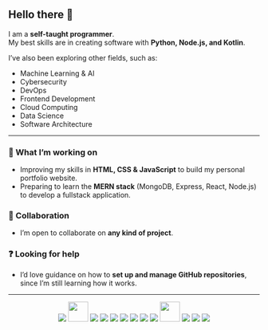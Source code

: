 ## Hello there 👋  

I am a **self-taught programmer**.  
My best skills are in creating software with **Python, Node.js, and Kotlin**.  

I’ve also been exploring other fields, such as:  
- Machine Learning & AI  
- Cybersecurity  
- DevOps  
- Frontend Development  
- Cloud Computing  
- Data Science  
- Software Architecture  

---

### 🌱 What I’m working on
- Improving my skills in **HTML, CSS & JavaScript** to build my personal portfolio website.  
- Preparing to learn the **MERN stack** (MongoDB, Express, React, Node.js) to develop a fullstack application.  

### 🤝 Collaboration
- I’m open to collaborate on **any kind of project**.  

### ❓ Looking for help
- I’d love guidance on how to **set up and manage GitHub repositories**, since I’m still learning how it works.  

---

<p align="center">
  <img src="https://skillicons.dev/icons?i=python" />
  <img src="https://www.remobi.co/hubfs/fire%20emoji-Jun-29-2023-02-04-41-7966-PM.png" width="40" /> <!-- smaller -->
  <img src="https://skillicons.dev/icons?i=js" />
  <img src="https://skillicons.dev/icons?i=nodejs" />
  <img src="https://skillicons.dev/icons?i=html" />
  <img src="https://skillicons.dev/icons?i=css" />
  <img src="https://skillicons.dev/icons?i=kotlin" />
  <img src="https://skillicons.dev/icons?i=cpp" />
  <img src="https://skillicons.dev/icons?i=c" />
  <img src="https://encrypted-tbn0.gstatic.com/images?q=tbn:ANd9GcSXZc9IUUOfzGm_bfTmQfqSpKMxpiHx1LSB_g&s" width="40" /> <!-- smaller -->
  <img src="https://skillicons.dev/icons?i=bash" />
  <img src="https://skillicons.dev/icons?i=mysql" />
  <img src="https://skillicons.dev/icons?i=git" />
</p>

